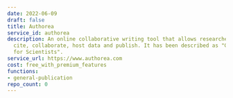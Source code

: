 ```yaml
---
date: 2022-06-09
draft: false
title: Authorea
service_id: authorea
description: An online collaborative writing tool that allows researchers to write,
  cite, collaborate, host data and publish. It has been described as "Google Docs
  for Scientists".
service_url: https://www.authorea.com
cost: free_with_premium_features
functions:
- general-publication
repo_count: 0
---
```



